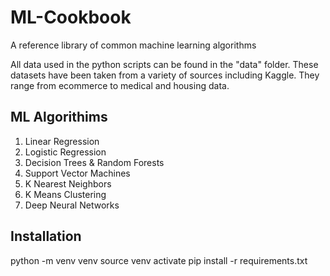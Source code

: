 # ML-Cookbook
A reference library of common machine learning algorithms

All data  used in the python scripts can be found in the "data" folder. These datasets have been
taken from a variety of sources including Kaggle. They range from ecommerce to medical and housing
data.

## ML Algorithims

1. Linear Regression
2. Logistic Regression
3. Decision Trees & Random Forests
4. Support Vector Machines
5. K Nearest Neighbors
6. K Means Clustering
7. Deep Neural Networks

## Installation
python -m venv venv
source venv activate
pip install -r requirements.txt
